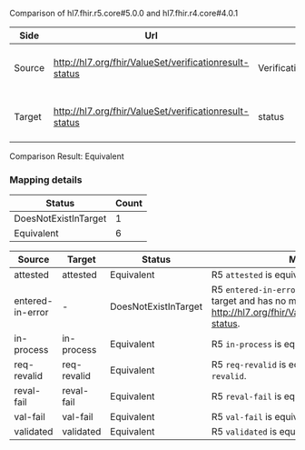 Comparison of hl7.fhir.r5.core#5.0.0 and hl7.fhir.r4.core#4.0.1

| Side | Url | Name | Title | Description |
| --- | --- | --- | --- | --- |
| Source | http://hl7.org/fhir/ValueSet/verificationresult-status | VerificationResultStatus | Verification Result status | The validation status of the target |
| Target | http://hl7.org/fhir/ValueSet/verificationresult-status | status | Status | The validation status of the target |


Comparison Result: Equivalent


### Mapping details

| Status | Count |
| ------ | ----- |
DoesNotExistInTarget | 1 |
Equivalent | 6 |


| Source | Target | Status | Message |
| ------ | ------ | ------ | ------- |
| attested | attested | Equivalent | R5 `attested` is equivalent to R4 `attested`. |
| entered-in-error | - | DoesNotExistInTarget | R5 `entered-in-error` does not appear in the target and has no mapping for http://hl7.org/fhir/ValueSet/verificationresult-status. |
| in-process | in-process | Equivalent | R5 `in-process` is equivalent to R4 `in-process`. |
| req-revalid | req-revalid | Equivalent | R5 `req-revalid` is equivalent to R4 `req-revalid`. |
| reval-fail | reval-fail | Equivalent | R5 `reval-fail` is equivalent to R4 `reval-fail`. |
| val-fail | val-fail | Equivalent | R5 `val-fail` is equivalent to R4 `val-fail`. |
| validated | validated | Equivalent | R5 `validated` is equivalent to R4 `validated`. |


